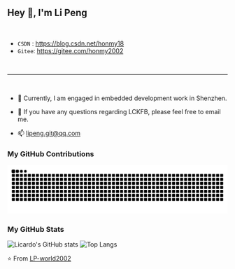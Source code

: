 
## Hey 👋, I'm Li Peng


<div>&nbsp;</div>

- `CSDN` :  https://blog.csdn.net/honmy18
- `Gitee`:  https://gitee.com/honmy2002

<div>&nbsp;</div>

---

<div>&nbsp;</div>

- 💼 Currently, I am engaged in embedded development work in Shenzhen.

- 💬 If you have any questions regarding LCKFB, please feel free to email me.

- 📫 lipeng.git@qq.com

### My GitHub Contributions

<!-- 贪吃蛇 -->
<div align="center">
    <img src="https://raw.githubusercontent.com/LP-world2002/LP-world2002/output/github-contribution-grid-snake.svg" />
</div>

### My GitHub Stats

![Licardo's GitHub stats](https://github-readme-stats.vercel.app/api?username=LP-world2002&show_icons=true)
![Top Langs](https://github-readme-stats.vercel.app/api/top-langs/?username=LP-world2002&layout=compact)

⭐️ From [LP-world2002](https://github.com/LP-world2002)
